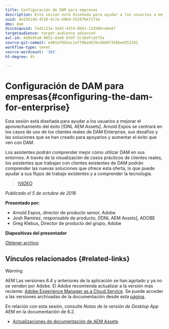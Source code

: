 ```yaml
---
title: Configuración de DAM para empresas
description: Esta sesión está diseñada para ayudar a los usuarios a mejorar el éxito al aprovechar AEM Assets. Arnold Espos se centrará en los casos de uso de los clientes reales de DAM Enterprise, sus desafíos y las soluciones que se han creado para apoyarlos y aumentar el éxito que ven con DAM.   Los asistentes podrán comprender mejor cómo utilizar DAM en sus entornos. A través de la visualización de casos prácticos de clientes reales, los asistentes que trabajan con clientes existentes de DAM podrán comprender las nuevas soluciones que ofrece esta oferta, lo que puede ayudar a sus flujos de trabajo existentes y a comprender la tecnología.
uuid: de15b14d-4316-4c7e-b9b4-55287b47171e
dms: dam
discoiquuid: 7a41c23a-1b45-43f4-8b41-13d206ce6e87
targetaudience: target-audience advanced
exl-id: 4d9bd5a8-9052-42e6-87df-2c1bdfce575a
source-git-commit: e401bf0b5ac1e7f06a4576e36887358bed352162
workflow-type: tm+mt
source-wordcount: '301'
ht-degree: 4%

---
```


# Configuración de DAM para empresas{#configuring-the-dam-for-enterprise}

Esta sesión está diseñada para ayudar a los usuarios a mejorar el aprovechamiento del éxito [!DNL AEM Assets]. Arnold Espos se centrará en los casos de uso de los clientes reales de DAM Enterprise, sus desafíos y las soluciones que se han creado para apoyarlos y aumentar el éxito que ven con DAM.

Los asistentes podrán comprender mejor cómo utilizar DAM en sus entornos. A través de la visualización de casos prácticos de clientes reales, los asistentes que trabajan con clientes existentes de DAM podrán comprender las nuevas soluciones que ofrece esta oferta, lo que puede ayudar a sus flujos de trabajo existentes y a comprender la tecnología.

>[!VIDEO](https://video.tv.adobe.com/v/19298/?quality=9)

*Publicado el 5 de octubre de 2016*

**Presentado por:**

* Arnold Espos, director de producto senior, Adobe
* Josh Ramírez, responsable de producto, [!DNL AEM Assets], ADOBE
* Greg Klebus, Director de producto del grupo, Adobe

**Diapositivas del presentador**

[Obtener archivo](assets/assets-webinar-oct5final.pdf)

## Vínculos relacionados {#related-links}

>[!WARNING]
>
>AEM Las versiones 6.4 y anteriores de la aplicación se han agotado y ya no se venden por Adobe.  El Adobe recomienda actualizar a la versión más reciente: [Adobe Experience Manager as a Cloud Service](https://experienceleague.adobe.com/docs/experience-manager-cloud-service.html?lang=es).  Se puede acceder a las versiones archivadas de la documentación desde esta [página](https://experienceleague.adobe.com/docs/experience-manager-release-information/aem-release-updates/previous-updates/aem-previous-versions.html?lang=es).
>
>En relación con esta sesión, consulte *Notas de la versión de Desktop App* AEM en la documentación de 6.2.

* [Actualizaciones de documentación de AEM Assets](https://docs.adobe.com/content/docs/en/aem/recent-documentation-updates.html)

